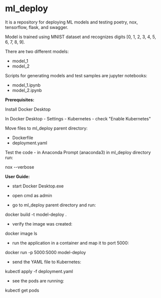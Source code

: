 # ml_deploy

It is a repository for deploying ML models and testing poetry, nox, tensorflow, flask, and swagger.

Model is trained using MNIST dataset and recognizes digits [0, 1, 2, 3, 4, 5, 6, 7, 8, 9].

There are two different models:
- model_1
- model_2

Scripts for generating models and test samples are jupyter notebooks: 
- model_1.ipynb
- model_2.ipynb

**Prerequisites:**

Install Docker Desktop

In Docker Desktop - Settings - Kubernetes - check "Enable Kubernetes"

Move files to ml_deploy parent directory:

- Dockerfile
- deployment.yaml

Test the code - in Anaconda Prompt (anaconda3) in ml_deploy directory run:

nox --verbose


**User Guide:**

- start Docker Desktop.exe

- open cmd as admin

- go to ml_deploy parent directory and run:

docker build -t model-deploy .

- verify the image was created:

docker image ls

- run the application in a container and map it to port 5000:

docker run -p 5000:5000 model-deploy

- send the YAML file to Kubernetes:

kubectl apply -f deployment.yaml

- see the pods are running:

kubectl get pods

